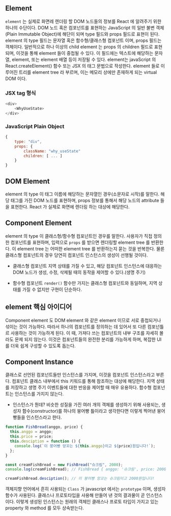 ## Element

`element` 는 실제로 화면레 렌더링 할 DOM 노드들의 정보를 React 에 알려주기 위한 하나의 수단이다. DOM 노드 혹은 컴포넌트를 표현하는 JavaScript 의 일반 불변 객체(Plain Immutable Object)에 해단이 되며 type 필드와 props 필드로 표현이 된다.
element 의 type 필드는 문자열 혹은 함수형/클래스형 컴포넌트 이며, props 필드는 객체이다. 일반적으로 하나 이상의 child element 는 props 의 children 필드로 표현되며, 이것을 통해 element 들이 중첩될 수 있다. 이 필드에는 텍스트에 해당하는 문자열, element, 또는 element 배열 등이 저장될 수 있다.
element는 javaScript 의 React.createElement() 함수 또는 JSX 의 태그 문법으로 작성한다. element 들로 이루어진 트리를 element tree 라 부르며, 이는 메모리 상에만 존재하게 되는 virtual DOM 이다.

### JSX tag 형식

```javascript
<div>
    <WhyUseState>
</div>
```

### JavaScript Plain Object

```javascript
{
    type: "div",
    props: {
        className: "why_useState"
        children: [ ... ]
    }
}
```

## DOM Element

element 의 type 이 태그 이름에 해당하는 문자열인 경우(소문자로 시작)를 말한다. 해당 태그를 가진 DOM 노드를 표현하며, props 정보를 통해서 해당 노드의 attribute 들을 표현한다. React 가 실제로 화면에 렌더링 하는 대상에 해당한다.

## Component Element

element 의 type 이 클래스형/함수형 컴포넌트인 경우를 말한다. 사용자가 직접 정의한 컴포넌트를 표현하며, 입력으로 `props` 를 받으면 렌더링할 element tree 를 반환한다. 이 element tree 는 어떠한 element tree 를 반환하는지 묻는 것을 반복한다. 물론 클래스형 컴포넌트의 경우 당연히 컴포넌트 인스턴스의 생성이 선행될 것이다.

- 클래스형 컴포넌트
  지역 상태를 가질 수 있고, 해당 컴포넌트 인스턴스에 대응하는 DOM 노드가 생성, 수정, 삭제될 때의 동작을 제어할 수 있다.(생명 주기)

- 함수형 컴포넌트
  `render()` 함수만 가지는 클래스형 컴포넌트와 동일하며, 지역 상태를 가질 수 없지만 구현이 단순하다.

## element 핵심 아이디어

Component element 도 DOM element 와 같은 element 이므로 서로 중첩되거나 섞이는 것이 가능하다. 따라서 하나의 컴포넌트를 정의하는 데 있어서 또 다른 컴포넌틀르 사용하는 것이 가능하게 된다.
이 때, 가져다 쓰는 컴포넌트의 내부 구조를 자세히 몰라도 문제 되지 않는다. 이것은 컴포넌트들의 완전한 분리를 가능하게 하며, 복잡한 UI 를 더욱 쉽게 구성할 수 있도록 돕는다.

## Component Instance

클래스로 선언된 컴포넌트들만 인스턴스를 가지며, 이것을 컴포넌트 인스턴스라고 부른다. 컴포넌트 클래스 내부에서 this 키워드를 통해 참조하는 대상에 해당한다. 지역 상태를 저장하고 생명 주기 이벤트들에 대한 반응을 제어할 때 매우 유용하다. 함수형 컴포넌트는 인스턴스를 가지지 않는다.

- 인스턴스가 뭔데?
  비슷한 성질을 가진 여러 개의 객체를 생성하기 위해 사용되는, 생성자 함수(constructor)를 하나의 붕어빵 틀이라고 생각한다면 이렇게 찍어낸 붕어빵들을 인스턴스라고 한다.

```javascript
function FishBread(anggo, price) {
  this.anggo = anggo;
  this.price = price;
  this.desciption = function () {
    console.log(`이 붕어빵 앙꼬는 ${this.anggo}이고 ${price}원입니다!`);
  };
}

const creamFishBread = new FishBread("슈크림", 2000);
console.log(creamFishBread); // FishBread { anggo: '슈크림', price: 2000, is: f }

creamFishBread.desciption(); // 이 붕어빵 앙꼬는 슈크림이고 2000원입니다!
```

객체지향 언어에서 흔히 사용되는 `Class` 가 javascript 에서는 `prototype` 이며, 생성자 함수가 사용된다. 클래스나 프로토타입을 사용해 만들어 낸 것의 결과물이 곧 인스턴스이다. 이렇게 생성된 인스턴스는 원래의 객체인 클래스나 프로토 타입이 가지고 있는 property 와 method 를 모두 상속받는다.
